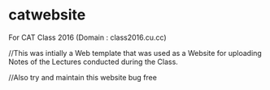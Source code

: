 # catwebsite
For CAT Class 2016 (Domain : class2016.cu.cc)

//This was intially a Web template that was used as a Website for uploading Notes of the Lectures conducted during the Class.

//Also try and maintain this website bug free
